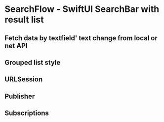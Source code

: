 # SearchFlow - SwiftUI SearchBar with result list
## Fetch data by textfield' text change from local or net API
## Grouped list style
## URLSession
## Publisher
## Subscriptions
